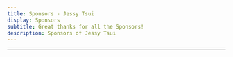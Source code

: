 ```yaml
---
title: Sponsors - Jessy Tsui
display: Sponsors
subtitle: Great thanks for all the Sponsors!
description: Sponsors of Jessy Tsui
---
```


<!-- @layout-full-width -->

<div class="prose pb5 mx-auto" slide-enter slide-enter-2>
  <SponsorButtons />
  <hr>
</div>

<div slide-enter slide-enter-4>
  <SponsorsView />
</div>
